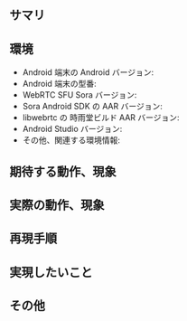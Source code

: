 <!--
Please read Guideline for Issues before submitting
まず Issues 利用のガイドラインをご覧ください。

https://github.com/shiguredo/sora-android-sdk/blob/develop/CONTRIBUTING.md
-->

## サマリ

<!--
この issue の簡潔な説明を書いてください。
-->

## 環境

- Android 端末の Android バージョン: 
- Android 端末の型番: 
- WebRTC SFU Sora バージョン: 
- Sora Android SDK の AAR バージョン: 
- libwebrtc の 時雨堂ビルド AAR バージョン: 
- Android Studio バージョン: 
- その他、関連する環境情報: 

## 期待する動作、現象

<!--
ビルドが実行され foo.aar ファイルが生成される、映像が画面に表示されるなど、
あなたが期待することを記してください。
-->

## 実際の動作、現象

<!--
実際に起きたことを記してください。ビルドであれば実行コマンドとログ、
アプリケーション実行中であればスクリーンショットや logcat 出力など。
期待する動作にならなかった時間帯の Sora サーバ側のログも有用です。
-->

## 再現手順

<!--
実行したコマンドやアプリケーションの操作手順を記してください。
ビルドスクリプト、ソースコードを含むミニマルな再現サンプルがあると
やりとりがスムーズになります。
-->

## 実現したいこと

<!--
この issue の解決に限らず、実現したいことを可能な範囲で記述してください。
-->

## その他

<!--
あなたの調査でわかったこと、関連する情報など。
-->

